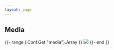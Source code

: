 ```yaml
---
layout: page
---
```


## Media

<div class="d-flex flex-wrap">
    {{- range (.Conf.Get "media").Array }}
    <a href="./img/0.2/{{ . }}.png" target="_blank" class="w-100 my-2"><img class="img-fluid" src="./img/0.2/{{ . }}.png"/></a>
    {{- end }}
</div>
